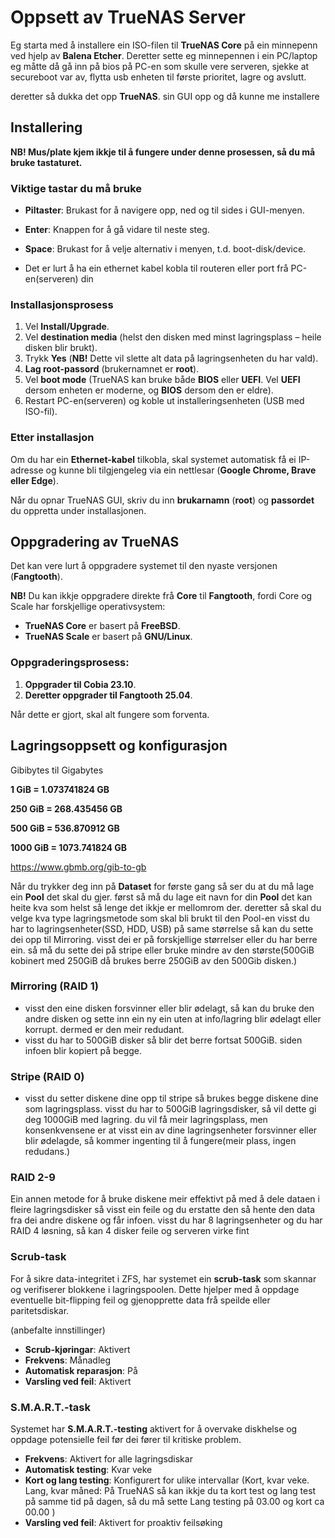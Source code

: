 # Oppsett av TrueNAS Server

Eg starta med å installere ein ISO-filen til **TrueNAS Core** på ein minnepenn ved hjelp av **Balena Etcher**. Deretter sette eg minnepennen i ein PC/laptop 
eg måtte då gå inn på bios på PC-en som skulle vere serveren, sjekke at secureboot var av, flytta usb enheten til første prioritet, lagre og avslutt.

deretter så dukka det opp **TrueNAS**. sin GUI opp og då kunne me installere


## Installering

**NB! Mus/plate kjem ikkje til å fungere under denne prosessen, så du må bruke tastaturet.**

### Viktige tastar du må bruke
- **Piltaster**: Brukast for å navigere opp, ned og til sides i GUI-menyen.
- **Enter**: Knappen for å gå vidare til neste steg.
- **Space**: Brukast for å velje alternativ i menyen, t.d. boot-disk/device.
 
- Det er lurt å ha ein ethernet kabel kobla til routeren eller port frå PC-en(serveren) din

### Installasjonsprosess
1. Vel **Install/Upgrade**.
2. Vel **destination media** (helst den disken med minst lagringsplass – heile disken blir brukt).
3. Trykk **Yes** (**NB!** Dette vil slette alt data på lagringsenheten du har vald).
4. **Lag root-passord** (brukernamnet er **root**).
5. Vel **boot mode** (TrueNAS kan bruke både **BIOS** eller **UEFI**. Vel **UEFI** dersom enheten er moderne, og **BIOS** dersom den er eldre).
6. Restart PC-en(serveren) og koble ut installeringsenheten (USB med ISO-fil).

### Etter installasjon
Om du har ein **Ethernet-kabel** tilkobla, skal systemet automatisk få ei IP-adresse og kunne bli tilgjengeleg via ein nettlesar (**Google Chrome, Brave eller Edge**).

Når du opnar TrueNAS GUI, skriv du inn **brukarnamn** (**root**) og **passordet** du oppretta under installasjonen.

## Oppgradering av TrueNAS
Det kan vere lurt å oppgradere systemet til den nyaste versjonen (**Fangtooth**). 

**NB!** Du kan ikkje oppgradere direkte frå **Core** til **Fangtooth**, fordi Core og Scale har forskjellige operativsystem:
- **TrueNAS Core** er basert på **FreeBSD**.
- **TrueNAS Scale** er basert på **GNU/Linux**.

### Oppgraderingsprosess:
1. **Oppgrader til Cobia 23.10**.
2. **Deretter oppgrader til Fangtooth 25.04**.

Når dette er gjort, skal alt fungere som forventa.

## Lagringsoppsett og konfigurasjon
Gibibytes til Gigabytes

**1 GiB = 1.073741824 GB** 

**250 GiB = 268.435456 GB**

**500 GiB = 536.870912 GB**

**1000 GiB = 1073.741824 GB**

https://www.gbmb.org/gib-to-gb

Når du trykker deg inn på **Dataset** for første gang så ser du at du må lage ein **Pool** det skal du gjer. først så må du lage eit navn for din **Pool** det kan heite kva som helst så lenge det ikkje er mellomrom der. deretter så skal du velge kva type lagringsmetode som skal bli brukt til den Pool-en visst du har to lagringsenheter(SSD, HDD, USB) på same størrelse så kan du sette dei opp til Mirroring. visst dei er på forskjellige størrelser eller du har berre ein. så må du sette dei på stripe eller bruke mindre av den største(500GiB kobinert med 250GiB då brukes berre 250GiB av den 500Gib disken.) 

### Mirroring (RAID 1)
- visst den eine disken forsvinner eller blir ødelagt, så kan du bruke den andre disken og sette inn ein ny ein uten at info/lagring blir ødelagt eller korrupt. dermed er den meir redudant.
- visst du har to 500GiB disker så blir det berre fortsat 500GiB. siden infoen blir kopiert på begge.

### Stripe (RAID 0)
- visst du setter diskene dine opp til stripe så brukes begge diskene dine som lagringsplass. visst du har to 500GiB lagringsdisker, så vil dette gi deg 1000GiB med lagring. du vil få meir lagringsplass, men konsenkvensene er at visst ein av dine lagringsenheter forsvinner eller blir ødelagde, så kommer ingenting til å fungere(meir plass, ingen redudans.)

### RAID 2-9 
  Ein annen metode for å bruke diskene meir effektivt på med å dele dataen i fleire lagringsdisker så visst ein feile og du erstatte den så hente den data fra dei andre diskene og får infoen. visst du har 8 lagringsenheter og du har RAID 4 løsning, så kan 4 disker feile og serveren virke fint 
 
### Scrub-task
For å sikre data-integritet i ZFS, har systemet ein **scrub-task** som skannar og verifiserer blokkene i lagringspoolen. Dette hjelper med å oppdage eventuelle bit-flipping feil og gjenopprette data frå speilde eller paritetsdiskar.

(anbefalte innstillinger)
- **Scrub-kjøringar**: Aktivert
- **Frekvens**: Månadleg
- **Automatisk reparasjon**: På
- **Varsling ved feil**: Aktivert

### S.M.A.R.T.-task
Systemet har **S.M.A.R.T.-testing** aktivert for å overvake diskhelse og oppdage potensielle feil før dei fører til kritiske problem.

- **Frekvens**: Aktivert for alle lagringsdiskar
- **Automatisk testing**: Kvar veke 
- **Kort og lang testing**: Konfigurert for ulike intervallar (Kort, kvar veke. Lang, kvar måned: På TrueNAS så kan ikkje du ta kort test og lang test på samme tid på dagen, så du må sette Lang testing på 03.00 og kort ca 00.00 )
- **Varsling ved feil**: Aktivert for proaktiv feilsøking